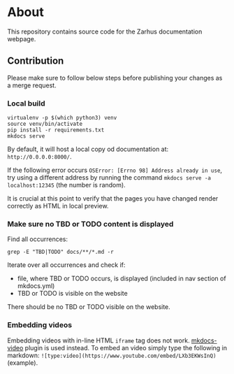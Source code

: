# About

This repository contains source code for the Zarhus documentation webpage.

## Contribution

Please make sure to follow below steps before publishing your changes as a
merge request.

### Local build

```shell
virtualenv -p $(which python3) venv
source venv/bin/activate
pip install -r requirements.txt
mkdocs serve
```

By default, it will host a local copy od documentation at:
`http://0.0.0.0:8000/`.

If the following error occurs `OSError: [Errno 98] Address already in use`, try
using a different address by running the command `mkdocs serve -a
localhost:12345` (the number is random).

It is crucial at this point to verify that the pages you have changed
render correctly as HTML in local preview.

<!--
### Broken links checker

Currently we are using [lychee](https://github.com/lycheeverse/lychee) a fast,
async, stream-based link checker written in Rust. The automatic check is
triggered on each push to master PR.

You can also run it locally using a docker image:

```bash
$ docker run --init -it --rm -w $(pwd) -v $(pwd):$(pwd) lycheeverse/lychee
    --max-redirects 10 -a 403,429,500,502,503,999 .
```
-->

### Make sure no TBD or TODO content is displayed

Find all occurrences:

```shell
grep -E "TBD|TODO" docs/**/*.md -r
```

Iterate over all occurrences and check if:
- file, where TBD or TODO occurs, is displayed (included in nav section of
mkdocs.yml)
- TBD or TODO is visible on the website

There should be no TBD or TODO visible on the website.

<!--
### pre-commit hooks

- [Install pre-commit](https://pre-commit.com/index.html#install), if you
  followed [local build](#local-build) procedure `pre-commit` should be
  installed

- [Install go](https://go.dev/doc/install)

- Install hooks into repo:

```shell
pre-commit install
```

- Enjoy automatic checks on each `git commit` action!

- (Optional) Run hooks on all files (for example, when adding new hooks or
  configuring existing ones):

```shell
pre-commit run --all-files
```

#### To skip verification

In some cases, it may be needed to skip `pre-commit` tests. To do that, please
use:

```shell
git commit --no-verify
```
-->

### Embedding videos

Embedding videos with in-line HTML `iframe` tag does not work.
[mkdocs-video](https://github.com/soulless-viewer/mkdocs-video) plugin is used
instead. To embed an video simply type the following in markdown:
`![type:video](https://www.youtube.com/embed/LXb3EKWsInQ)` (example).